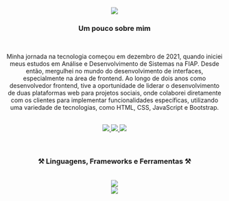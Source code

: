 <h1 align="center">
    <img src="https://readme-typing-svg.herokuapp.com/?font=Righteous&size=35&center=true&vCenter=true&width=500&height=70&duration=4000&lines=Olá!+👋;+Me+Chamo+Douglas+Welber!;" />
</h1>

<h3 align="center">Um pouco sobre mim</h3>

<br/>

<div align="center">
 
 <p>Minha jornada na tecnologia começou em dezembro de 2021, quando iniciei meus estudos em Análise e Desenvolvimento de Sistemas na FIAP. Desde então, mergulhei no mundo do desenvolvimento de interfaces, especialmente na área de frontend. Ao longo de dois anos como desenvolvedor frontend, tive a oportunidade de liderar o desenvolvimento de duas plataformas web para projetos sociais, onde colaborei diretamente com os clientes para implementar funcionalidades específicas, utilizando uma variedade de tecnologias, como HTML, CSS, JavaScript e Bootstrap.</p>
 </div>

 </br>
 
<div align="center"> 
  <a href="mailto:douglas.welber@outlook.com">
    <img src="https://img.shields.io/badge/Outlook-0078D4?style=for-the-badge&logo=microsoft-outlook&logoColor=white" />
  </a>
  <a href="https://www.linkedin.com/in/douglaswelber" target="_blank">
    <img src="https://img.shields.io/badge/LinkedIn-0077B5?style=for-the-badge&logo=linkedin&logoColor=white" target="_blank" />
  </a>
  <a href="https://douglaswelber-portfolio.vercel.app" target="_blank">
     <img src="https://img.shields.io/badge/Portfolio-FF5722?style=for-the-badge&logo=todoist&logoColor=white" target="_blank" />
  </a>
</div>

</br>
</br>
 
<h3 align="center">⚒️ Linguagens, Frameworks e Ferramentas ⚒️</h3>
<br/>
<div align="center">
    <img src="https://skillicons.dev/icons?i=html,css,react,nextjs,nodejs,javascript,typescript,tailwind,bootstrap" /></br>
    <img src="https://skillicons.dev/icons?i=git,express,postgres,mongodb,mysql,figma" />
</div>

<br/>
